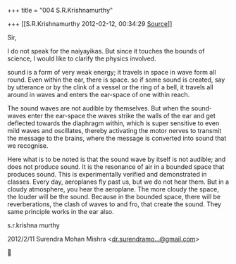 +++
title = "004 S.R.Krishnamurthy"

+++
[[S.R.Krishnamurthy	2012-02-12, 00:34:29 [Source](https://groups.google.com/g/bvparishat/c/A2Oucv-EarA)]]



Sir,



I do not speak for the naiyayikas. But since it touches the bounds of science, I would like to clarify the physics involved.



sound is a form of very weak energy; it travels in space in wave form all round. Even within the ear, there is space. so if some sound is created, say by utterance or by the clink of a vessel or the ring of a bell, it travels all around in waves and enters the ear-space of one within reach.



The sound waves are not audible by themselves. But when the sound-waves enter the ear-space the waves strike the walls of the ear and get deflected towards the diaphragm within, which is super sensitive to even mild waves and oscillates, thereby activating the motor nerves to transmit the message to the brains, where the message is converted into sound that we recognise.



Here what is to be noted is that the sound wave by itself is not audible; and does not produce sound. It is the resonance of air in a bounded space that produces sound. This is experimentally verified and demonstrated in classes. Every day, aeroplanes fly past us, but we do not hear them. But in a cloudy atmosphere, you hear the aeroplane. The more cloudy the space, the louder will be the sound. Because in the bounded space, there will be reverberations, the clash of waves to and fro, that create the sound. They same principle works in the ear also.



s.r.krishna murthy  

2012/2/11 Surendra Mohan Mishra \<[dr.surendramo...@gmail.com]()\>



